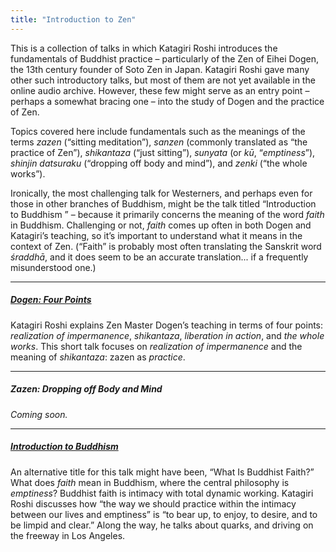 ```yaml
---
title: "Introduction to Zen"
---
```


This is a collection of talks in which Katagiri Roshi introduces the fundamentals of Buddhist practice – particularly of the Zen of Eihei Dogen, the 13th century founder of Soto Zen in Japan. Katagiri Roshi gave many other such introductory talks, but most of them are not yet available in the online audio archive. However, these few might serve as an entry point – perhaps a somewhat bracing one –  into the study of Dogen and the practice of Zen.

Topics covered here include fundamentals such as the meanings of the terms *zazen* (“sitting meditation”), *sanzen* (commonly translated as “the practice of Zen”), *shikantaza* (“just sitting”),  *sunyata* (or *kū*, “*emptiness*”), *shinjin datsuraku* (“dropping off body and mind”), and *zenki* (“the whole works”).

Ironically, the most challenging talk for Westerners, and perhaps even for those in other branches of Buddhism, might be the talk titled “Introduction to Buddhism ” – because it primarily concerns the meaning of the word *faith* in Buddhism. Challenging or not, *faith* comes up often in both Dogen and Katagiri’s teaching, so it’s important to understand what it means in the context of Zen. (“Faith” is probably most often translating the Sanskrit word *śraddhā*, and it does seem to be an accurate translation... if a frequently misunderstood one.)

---

##### [Dogen: Four Points](1987-01-10-Dogen-Four-Points)

Katagiri Roshi explains Zen Master Dogen’s teaching in terms of four points: *realization of impermanence*, *shikantaza*, *liberation in action*, and *the whole works*. This short talk focuses on *realization of impermanence* and the meaning of *shikantaza*: zazen as *practice*.

---

##### Zazen: Dropping off Body and Mind

*Coming soon.*

---

##### [Introduction to Buddhism](1985-06-22-Introduction-to-Buddhism)

An alternative title for this talk might have been, “What Is Buddhist Faith?” What does *faith* mean in Buddhism, where the central philosophy is *emptiness*? Buddhist faith is intimacy with total dynamic working. Katagiri Roshi discusses how “the way we should practice within the intimacy between our lives and emptiness” is “to bear up, to enjoy, to desire, and to be limpid and clear.” Along the way, he talks about quarks, and driving on the freeway in Los Angeles.

